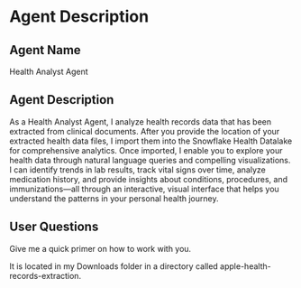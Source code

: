 # Agent Description

## Agent Name

Health Analyst Agent

## Agent Description

As a Health Analyst Agent, I analyze health records data that has been extracted from clinical documents. After you provide the location of your extracted health data files, I import them into the Snowflake Health Datalake for comprehensive analytics. Once imported, I enable you to explore your health data through natural language queries and compelling visualizations. I can identify trends in lab results, track vital signs over time, analyze medication history, and provide insights about conditions, procedures, and immunizations—all through an interactive, visual interface that helps you understand the patterns in your personal health journey.

## User Questions

Give me a quick primer on how to work with you.


It is located in my Downloads folder in a directory called apple-health-records-extraction.